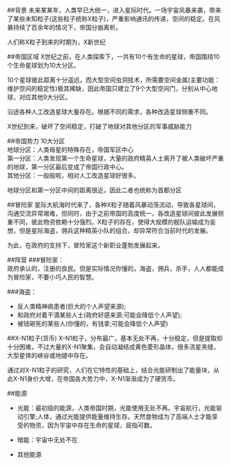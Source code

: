 ##背景
未来某某年，人类早已大统一，进入星际时代。一场宇宙风暴来袭，带来了某些未知粒子(这些粒子统称X粒子)，严重影响通讯的传递，空间的稳定。在风暴持续了百余年的情况下，帝国分崩离析。  
  
人们称X粒子到来的时期为，X新世纪
  
##帝国区域
X世纪之前，在人类探索下，一共有10个有生命的星球，帝国围绕10个生命星球划为10大分区。  
  
10个星球彼此距离十分遥远，而大型空间虫洞技术，所需要空间金属(主要功能：维护空间的稳定性)极其稀缺，因此帝国只建立了9个大型空间门，分别从中心地球，对应其他9大分区。  
  
沿途各种人工改造星球大量存在。根据不同的需求，各种改造星球侧重不同。  
  
X世纪到来，破坏了空间稳定，打破了地球对其他分区的军事威胁能力  
  
##帝国势力
10大分区  
地球分区：人类母星的特殊存在，帝国军区中心  
第一分区：人类发现第一个生命星球，大量的政府精英人士离开了被人类破坏严重的地球，第一分区最后变成了帝国行政中心。  
其他分区：一般般啦，相对人工改造星球好很多。 
  
地球分区和第一分区中间的距离很近，因此二者也统称为首都分区  

##冒险家
星际大航海时代来了，各种X粒子随着风暴动荡流动，导致各星球间，沟通交流异常艰难，但同时，由于之前帝国的高度统一，各改造星球间彼此发展侧重不同，彼此物资依赖十分强烈。X粒子的存在，使得大规模的舰队运输成为妄想，但是星际海盗，佣兵这种精英小队的组合，却异常符合当前时代的发展。  
  
为此，在政府的支持下，冒险家这个新职业蓬勃发展起来。
  
##阵营
###冒险家：  
政府承认的，注册的良民。但是实际情况你懂的，海盗，佣兵，杀手，人人都能成为冒险家，不要小巧人民的智慧。  
  
###海盗：  
- 反人类精神病患者(巨大的个人声望来源);  
- 和政府对着干滴某些人士(政府好感来源;可能会降低个人声望);  
- 被钱砸死的某些人(你懂的，有钱拿;可能会降低个人声望)  
  
##X-N1粒子(货币)
X-N1粒子，分布最广，基本无处不再，十分稳定，但是提取却十分困难，不过大量的X-N1聚集，会自动凝结成黄色菱形晶体，很多流星夹缝，大型星体的峡谷或地缝中存在。  
  
通过对X-N1粒子的研究，人们在它特性的基础上，结合光能研制出了能量块，从此X-N1身价大增，在帝国各大势力中，X-N1渐渐成为了硬货币。  
  
##能源
- 光能：最初级的能源，人类帝国时期，光能使用无处不再。宇宙航行，光能驱动引擎;人体，通过光能提供能量维持生存。天然食物成为了高端人士才能享受的物资，因为宇宙中存在生命的星球，屈指可数。

- 暗能：宇宙中无处不在
- 其他能源
